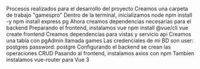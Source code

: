 Procesos realizados para el desarrollo del proyecto
Creamos una carpeta de trabajo "gamespro"
Dentro de la terminal, inicializamos node
	npm install -y
	npm install express pg
Ahora creamos dependencias necesarias para el backend
Preparando el frontend, instalamos vue
	npm install @vue/cli
	vue create frontend
Creamos dependencias para vistas y servicio api
Creamos una tabla con pgAdmin llamada games
	Las credenciales de mi BD son 
		user: postgres password: postgre
Configurando el backend se crean las operaciones CRUD
Pasando al frontend, instalamos axios con npm
Tambien instalamos vue-router para Vue 3
